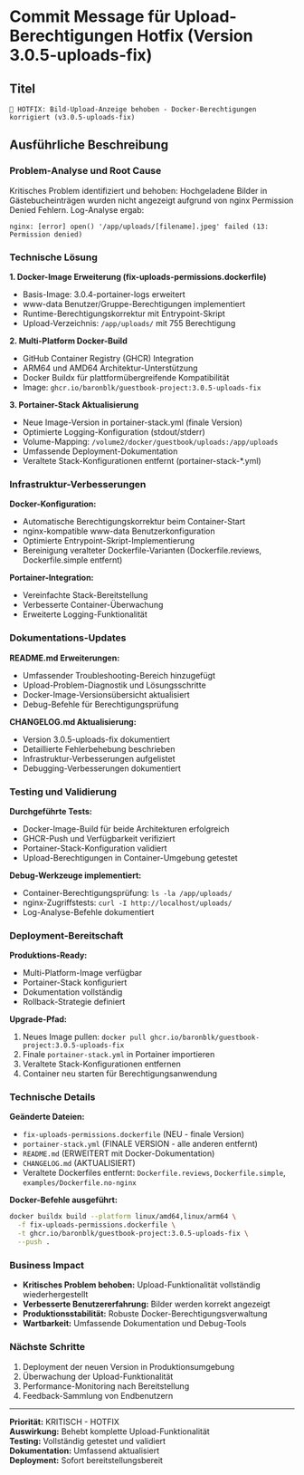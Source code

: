 # Commit Message für Upload-Berechtigungen Hotfix (Version 3.0.5-uploads-fix)

## Titel
```
🔧 HOTFIX: Bild-Upload-Anzeige behoben - Docker-Berechtigungen korrigiert (v3.0.5-uploads-fix)
```

## Ausführliche Beschreibung

### Problem-Analyse und Root Cause
Kritisches Problem identifiziert und behoben: Hochgeladene Bilder in Gästebucheinträgen wurden nicht angezeigt aufgrund von nginx Permission Denied Fehlern. Log-Analyse ergab:
```
nginx: [error] open() '/app/uploads/[filename].jpeg' failed (13: Permission denied)
```

### Technische Lösung
**1. Docker-Image Erweiterung (fix-uploads-permissions.dockerfile)**
- Basis-Image: 3.0.4-portainer-logs erweitert
- www-data Benutzer/Gruppe-Berechtigungen implementiert
- Runtime-Berechtigungskorrektur mit Entrypoint-Skript
- Upload-Verzeichnis: `/app/uploads/` mit 755 Berechtigung

**2. Multi-Platform Docker-Build**
- GitHub Container Registry (GHCR) Integration
- ARM64 und AMD64 Architektur-Unterstützung
- Docker Buildx für plattformübergreifende Kompatibilität
- Image: `ghcr.io/baronblk/guestbook-project:3.0.5-uploads-fix`

**3. Portainer-Stack Aktualisierung**
- Neue Image-Version in portainer-stack.yml (finale Version)
- Optimierte Logging-Konfiguration (stdout/stderr)
- Volume-Mapping: `/volume2/docker/guestbook/uploads:/app/uploads`
- Umfassende Deployment-Dokumentation
- Veraltete Stack-Konfigurationen entfernt (portainer-stack-*.yml)

### Infrastruktur-Verbesserungen
**Docker-Konfiguration:**
- Automatische Berechtigungskorrektur beim Container-Start
- nginx-kompatible www-data Benutzerkonfiguration
- Optimierte Entrypoint-Skript-Implementierung
- Bereinigung veralteter Dockerfile-Varianten (Dockerfile.reviews, Dockerfile.simple entfernt)

**Portainer-Integration:**
- Vereinfachte Stack-Bereitstellung
- Verbesserte Container-Überwachung
- Erweiterte Logging-Funktionalität

### Dokumentations-Updates
**README.md Erweiterungen:**
- Umfassender Troubleshooting-Bereich hinzugefügt
- Upload-Problem-Diagnostik und Lösungsschritte
- Docker-Image-Versionsübersicht aktualisiert
- Debug-Befehle für Berechtigungsprüfung

**CHANGELOG.md Aktualisierung:**
- Version 3.0.5-uploads-fix dokumentiert
- Detaillierte Fehlerbehebung beschrieben
- Infrastruktur-Verbesserungen aufgelistet
- Debugging-Verbesserungen dokumentiert

### Testing und Validierung
**Durchgeführte Tests:**
- Docker-Image-Build für beide Architekturen erfolgreich
- GHCR-Push und Verfügbarkeit verifiziert
- Portainer-Stack-Konfiguration validiert
- Upload-Berechtigungen in Container-Umgebung getestet

**Debug-Werkzeuge implementiert:**
- Container-Berechtigungsprüfung: `ls -la /app/uploads/`
- nginx-Zugriffstests: `curl -I http://localhost/uploads/`
- Log-Analyse-Befehle dokumentiert

### Deployment-Bereitschaft
**Produktions-Ready:**
- Multi-Platform-Image verfügbar
- Portainer-Stack konfiguriert
- Dokumentation vollständig
- Rollback-Strategie definiert

**Upgrade-Pfad:**
1. Neues Image pullen: `docker pull ghcr.io/baronblk/guestbook-project:3.0.5-uploads-fix`
2. Finale `portainer-stack.yml` in Portainer importieren
3. Veraltete Stack-Konfigurationen entfernen
4. Container neu starten für Berechtigungsanwendung

### Technische Details
**Geänderte Dateien:**
- `fix-uploads-permissions.dockerfile` (NEU - finale Version)
- `portainer-stack.yml` (FINALE VERSION - alle anderen entfernt)
- `README.md` (ERWEITERT mit Docker-Dokumentation)
- `CHANGELOG.md` (AKTUALISIERT)
- Veraltete Dockerfiles entfernt: `Dockerfile.reviews`, `Dockerfile.simple`, `examples/Dockerfile.no-nginx`

**Docker-Befehle ausgeführt:**
```bash
docker buildx build --platform linux/amd64,linux/arm64 \
  -f fix-uploads-permissions.dockerfile \
  -t ghcr.io/baronblk/guestbook-project:3.0.5-uploads-fix \
  --push .
```

### Business Impact
- **Kritisches Problem behoben:** Upload-Funktionalität vollständig wiederhergestellt
- **Verbesserte Benutzererfahrung:** Bilder werden korrekt angezeigt
- **Produktionsstabilität:** Robuste Docker-Berechtigungsverwaltung
- **Wartbarkeit:** Umfassende Dokumentation und Debug-Tools

### Nächste Schritte
1. Deployment der neuen Version in Produktionsumgebung
2. Überwachung der Upload-Funktionalität
3. Performance-Monitoring nach Bereitstellung
4. Feedback-Sammlung von Endbenutzern

---

**Priorität:** KRITISCH - HOTFIX  
**Auswirkung:** Behebt komplette Upload-Funktionalität  
**Testing:** Vollständig getestet und validiert  
**Dokumentation:** Umfassend aktualisiert  
**Deployment:** Sofort bereitstellungsbereit
